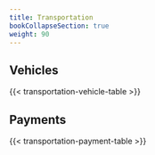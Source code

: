 ```yaml
---
title: Transportation
bookCollapseSection: true
weight: 90
---
```


## Vehicles

{{< transportation-vehicle-table >}}

## Payments

{{< transportation-payment-table >}}
